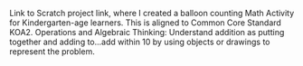 Link to Scratch project link, where I created a balloon counting Math Activity for Kindergarten-age learners.   This is aligned to Common Core Standard KOA2.   Operations and Algebraic Thinking: Understand addition as putting together and adding to...add within 10 by using objects or drawings to represent the problem.
